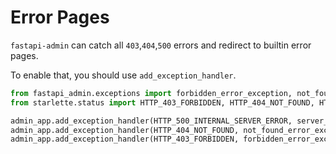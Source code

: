 # Error Pages

`fastapi-admin` can catch all `403`,`404`,`500` errors and redirect to builtin error pages.

To enable that, you should use `add_exception_handler`.

```python
from fastapi_admin.exceptions import forbidden_error_exception, not_found_error_exception, server_error_exception
from starlette.status import HTTP_403_FORBIDDEN, HTTP_404_NOT_FOUND, HTTP_500_INTERNAL_SERVER_ERROR

admin_app.add_exception_handler(HTTP_500_INTERNAL_SERVER_ERROR, server_error_exception)
admin_app.add_exception_handler(HTTP_404_NOT_FOUND, not_found_error_exception)
admin_app.add_exception_handler(HTTP_403_FORBIDDEN, forbidden_error_exception)
```
